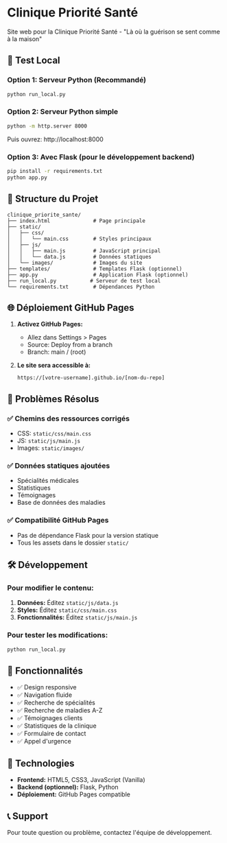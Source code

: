 # Clinique Priorité Santé

Site web pour la Clinique Priorité Santé - "Là où la guérison se sent comme à la maison"

## 🚀 Test Local

### Option 1: Serveur Python (Recommandé)
```bash
python run_local.py
```

### Option 2: Serveur Python simple
```bash
python -m http.server 8000
```

Puis ouvrez: http://localhost:8000

### Option 3: Avec Flask (pour le développement backend)
```bash
pip install -r requirements.txt
python app.py
```

## 📁 Structure du Projet

```
clinique_priorite_sante/
├── index.html              # Page principale
├── static/
│   ├── css/
│   │   └── main.css        # Styles principaux
│   ├── js/
│   │   ├── main.js         # JavaScript principal
│   │   └── data.js         # Données statiques
│   └── images/             # Images du site
├── templates/              # Templates Flask (optionnel)
├── app.py                  # Application Flask (optionnel)
├── run_local.py           # Serveur de test local
└── requirements.txt        # Dépendances Python
```

## 🌐 Déploiement GitHub Pages

1. **Activez GitHub Pages:**
   - Allez dans Settings > Pages
   - Source: Deploy from a branch
   - Branch: main / (root)

2. **Le site sera accessible à:**
   ```
   https://[votre-username].github.io/[nom-du-repo]
   ```

## 🔧 Problèmes Résolus

### ✅ Chemins des ressources corrigés
- CSS: `static/css/main.css`
- JS: `static/js/main.js`
- Images: `static/images/`

### ✅ Données statiques ajoutées
- Spécialités médicales
- Statistiques
- Témoignages
- Base de données des maladies

### ✅ Compatibilité GitHub Pages
- Pas de dépendance Flask pour la version statique
- Tous les assets dans le dossier `static/`

## 🛠️ Développement

### Pour modifier le contenu:
1. **Données:** Éditez `static/js/data.js`
2. **Styles:** Éditez `static/css/main.css`
3. **Fonctionnalités:** Éditez `static/js/main.js`

### Pour tester les modifications:
```bash
python run_local.py
```

## 📱 Fonctionnalités

- ✅ Design responsive
- ✅ Navigation fluide
- ✅ Recherche de spécialités
- ✅ Recherche de maladies A-Z
- ✅ Témoignages clients
- ✅ Statistiques de la clinique
- ✅ Formulaire de contact
- ✅ Appel d'urgence

## 🎨 Technologies

- **Frontend:** HTML5, CSS3, JavaScript (Vanilla)
- **Backend (optionnel):** Flask, Python
- **Déploiement:** GitHub Pages compatible

## 📞 Support

Pour toute question ou problème, contactez l'équipe de développement.